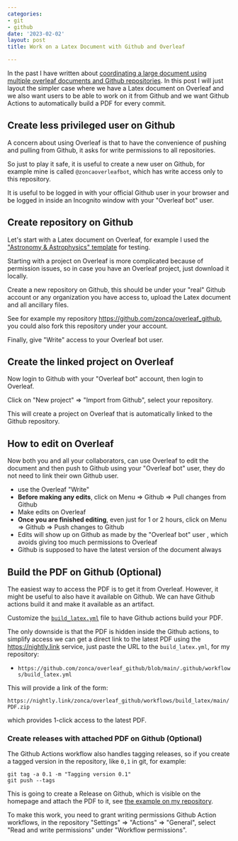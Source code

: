 ```yaml
---
categories:
- git
- github
date: '2023-02-02'
layout: post
title: Work on a Latex Document with Github and Overleaf

---
```


In the past I have written about [coordinating a large document using multiple overleaf documents and Github repositories](https://www.zonca.dev/posts/2021-01-28-github-overleaf-large-document).
In this post I will just layout the simpler case where we have a Latex document on Overleaf and we also want users to be able to work on it from Github and we want Github Actions to automatically build a PDF for every commit.

## Create less privileged user on Github

A concern about using Overleaf is that to have the convenience of pushing and pulling from Github, it asks for write permissions to all repositories.

So just to play it safe, it is useful to create a new user on Github, for example mine is called `@zoncaoverleafbot`, which has write access only to this repository.

It is useful to be logged in with your official Github user in your browser and be logged in inside an Incognito window with your "Overleaf bot" user.

## Create repository on Github

Let's start with a Latex document on Overleaf, for example I used the ["Astronomy & Astrophysics" template](https://www.overleaf.com/read/vtmsqrxpnhzn) for testing.

Starting with a project on Overleaf is more complicated because of permission issues, so in case you have an Overleaf project, just download it locally.

Create a new repository on Github, this should be under your "real" Github account or any organization you have access to, upload the Latex document and all ancillary files.

See for example my repository <https://github.com/zonca/overleaf_github>, you could also fork this repository under your account.

Finally, give "Write" access to your Overleaf bot user.

## Create the linked project on Overleaf

Now login to Github with your "Overleaf bot" account, then login to Overleaf.

Click on "New project" => "Import from Github", select your repository.

This will create a project on Overleaf that is automatically linked to the Github repository.

## How to edit on Overleaf

Now both you and all your collaborators, can use Overleaf to edit the document and then push to Github using your "Overleaf bot" user, they do not need to link their own Github user.

* use the Overleaf "Write"
* **Before making any edits**, click on Menu => Github => Pull changes from Github
* Make edits on Overleaf
* **Once you are finished editing**, even just for 1 or 2 hours, click on Menu => Github => Push changes to Github
* Edits will show up on Github as made by the "Overleaf bot" user , which avoids giving too much permissions to Overleaf
* Github is supposed to have the latest version of the document always

## Build the PDF on Github (Optional)

The easiest way to access the PDF is to get it from Overleaf. However, it might be useful to also have it available on Github. We can have Github actions build it and make it available as an artifact.

Customize the [`build_latex.yml`](https://github.com/zonca/overleaf_github/blob/main/.github/workflows/build_latex.yml) file to have Github actions build your PDF. 

The only downside is that the PDF is hidden inside the Github actions, to simplify access we can get a direct link to the latest PDF using the <https://nightly.link> service, just paste the URL to the `build_latex.yml`, for my repository:

* `https://github.com/zonca/overleaf_github/blob/main/.github/workflows/build_latex.yml`

This will provide a link of the form:

`https://nightly.link/zonca/overleaf_github/workflows/build_latex/main/PDF.zip`

which provides 1-click access to the latest PDF.

### Create releases with attached PDF on Github (Optional)

The Github Actions workflow also handles tagging releases, so if you create a tagged version in the repository, like `0,1` in git, for example:

    git tag -a 0.1 -m "Tagging version 0.1"
    git push --tags

This is going to create a Release on Github, which is visible on the homepage and attach the PDF to it, see [the example on my repository](https://github.com/zonca/overleaf_github/releases/tag/0.1).

To make this work, you need to grant writing permissions Github Action workflows, in the repository "Settings" => "Actions" => "General", select "Read and write permissions" under "Workflow permissions".
